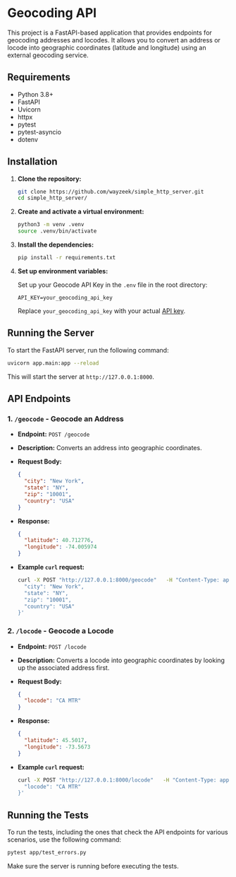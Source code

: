 
# Geocoding API

This project is a FastAPI-based application that provides endpoints for geocoding addresses and locodes. It allows you to convert an address or locode into geographic coordinates (latitude and longitude) using an external geocoding service.

## Requirements

- Python 3.8+
- FastAPI
- Uvicorn
- httpx
- pytest
- pytest-asyncio
- dotenv

## Installation

1. **Clone the repository:**

   ```bash
   git clone https://github.com/wayzeek/simple_http_server.git
   cd simple_http_server/
   ```

2. **Create and activate a virtual environment:**

   ```bash
   python3 -m venv .venv
   source .venv/bin/activate
   ```

3. **Install the dependencies:**

   ```bash
   pip install -r requirements.txt
   ```

4. **Set up environment variables:**

   Set up your Geocode API Key in the `.env` file in the root directory:

   ```
   API_KEY=your_geocoding_api_key
   ```

   Replace `your_geocoding_api_key` with your actual [API key](https://geocode.maps.co/join/).

## Running the Server

To start the FastAPI server, run the following command:

```bash
uvicorn app.main:app --reload
```

This will start the server at `http://127.0.0.1:8000`.

## API Endpoints

### 1. `/geocode` - Geocode an Address

- **Endpoint:** `POST /geocode`
- **Description:** Converts an address into geographic coordinates.
- **Request Body:**
  ```json
  {
    "city": "New York",
    "state": "NY",
    "zip": "10001",
    "country": "USA"
  }
  ```
- **Response:**
  ```json
  {
    "latitude": 40.712776,
    "longitude": -74.005974
  }
  ```

- **Example `curl` request:**
  ```bash
  curl -X POST "http://127.0.0.1:8000/geocode"   -H "Content-Type: application/json"   -d '{
    "city": "New York",
    "state": "NY",
    "zip": "10001",
    "country": "USA"
  }'
  ```

### 2. `/locode` - Geocode a Locode

- **Endpoint:** `POST /locode`
- **Description:** Converts a locode into geographic coordinates by looking up the associated address first.
- **Request Body:**
  ```json
  {
    "locode": "CA MTR"
  }
  ```
- **Response:**
  ```json
  {
    "latitude": 45.5017,
    "longitude": -73.5673
  }
  ```

- **Example `curl` request:**
  ```bash
  curl -X POST "http://127.0.0.1:8000/locode"   -H "Content-Type: application/json"   -d '{
    "locode": "CA MTR"
  }'
  ```

## Running the Tests

To run the tests, including the ones that check the API endpoints for various scenarios, use the following command:

```bash
pytest app/test_errors.py
```

Make sure the server is running before executing the tests.
